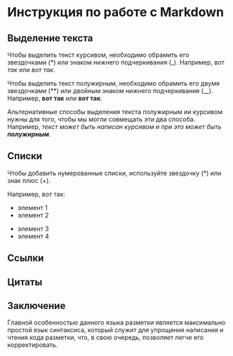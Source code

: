 # Инструкция по работе с Markdown


## Выделение текста

Чтобы выделить текст курсивом, необходимо обрамить его звездочками (*) или знаком нижнего подчеркивания (_). Например, *вот так* или _вот так_.

Чтобы выделить текст полужирным, необходимо обрамить его двумя звездочками (**) или двойным знаком нижнего подчеркивания (__). Например, **вот так** или __вот так__.

Альтернативные способы выделения текста полужирным ии курсивом нужны для того, чтобы мы могли совмещать эти два способа. Например, _текст может быть написан курсивом и при это может быть **полужирным**_.

## Списки

Чтобы добавить нумерованные списки, используйте звездочку (*) или знак плюс (+).

Например, вот так:

* элемент 1
* элемент 2
+ элемент 3
+ элемент 4

## Ссылки

## Цитаты

## Заключение
Главной особенностью данного языка разметки является максимально простой язык синтаксиса, который служит для упрощения написания и чтения кода разметки, что, в свою очередь, позволяет легче его корректировать.